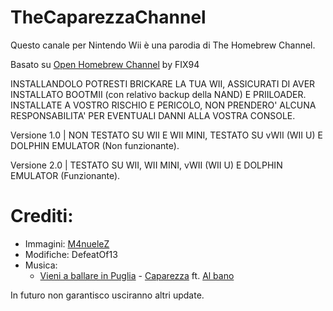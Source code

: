 # TheCaparezzaChannel
Questo canale per Nintendo Wii è una parodia di The Homebrew Channel.

Basato su [Open Homebrew Channel](https://github.com/FIX94/hbc) by FIX94

INSTALLANDOLO POTRESTI BRICKARE LA TUA WII, ASSICURATI DI AVER INSTALLATO BOOTMII (con relativo backup della NAND) E PRIILOADER.
INSTALLATE A VOSTRO RISCHIO E PERICOLO, NON PRENDERO' ALCUNA RESPONSABILITA' PER EVENTUALI DANNI ALLA VOSTRA CONSOLE.

Versione 1.0 | NON TESTATO SU WII E WII MINI, TESTATO SU vWII (WII U) E DOLPHIN EMULATOR (Non funzionante).

Versione 2.0 | TESTATO SU WII, WII MINI, vWII (WII U) E DOLPHIN EMULATOR (Funzionante).

# Crediti:
  - Immagini: [M4nueleZ](https://github.com/M4nueleZ)
  - Modifiche: DefeatOf13
  - Musica:
      - [Vieni a ballare in Puglia](https://www.youtube.com/watch?v=EDCHk6JhFzQ) - [Caparezza](https://www.youtube.com/@CaparezzaVEVO) ft. [Al bano](https://www.youtube.com/channel/UCVmRM-SzS6WhvWTImlNjvYQ)

In futuro non garantisco usciranno altri update.
